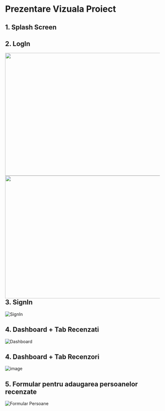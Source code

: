 # Prezentare Vizuala Proiect

## 1. Splash Screen
## 2. LogIn
<a>
	<img src = "https://user-images.githubusercontent.com/60271540/116011320-0c000880-a62d-11eb-8f7c-1345f2d5b062.png" width="600px" height="400px" align ="left"/>
</a>

<a>
	<img src = "(https://user-images.githubusercontent.com/60271540/116156073-afb3ec00-a6f3-11eb-9972-6f3c8a1399fe.png" width="600px" height="400px" align ="right"/>
</a>


## 3. SignIn
![**SignIn**](https://user-images.githubusercontent.com/60271540/116156405-189b6400-a6f4-11eb-8080-68f257171552.png)


## 4. Dashboard + Tab Recenzati
![**Dashboard**](https://user-images.githubusercontent.com/60271540/116156464-2fda5180-a6f4-11eb-8c36-5488567a508b.png)

## 4. Dashboard + Tab Recenzori
![image](https://user-images.githubusercontent.com/60271540/116156631-6adc8500-a6f4-11eb-8e87-6ee1eee2de8d.png)


## 5. Formular pentru adaugarea persoanelor recenzate
![**Formular Persoane**](https://user-images.githubusercontent.com/60271540/116156847-b727c500-a6f4-11eb-8bc9-932765723414.png)

